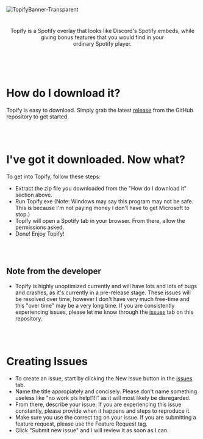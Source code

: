 ![TopifyBanner-Transparent](https://user-images.githubusercontent.com/76423997/226180266-558fe9a2-96fd-49ab-aee0-02d0eaf40d46.png)
#

<p align="center">Topify is a Spotify overlay that looks like Discord's Spotify embeds, while<br>giving bonus features that you would find in your<br>ordinary Spotify player.</p>
<br><br><br>

# How do I download it?
Topify is easy to download. Simply grab the latest [release](https://github.com/AyeItsAxi/Topify/releases) from the GitHub repository to get started.

<br><br>

# I've got it downloaded. Now what?
To get into Topify, follow these steps: 
* Extract the zip file you downloaded from the "How do I download it" section above.
* Run Topify.exe (Note: Windows may say this program may not be safe. This is because I'm not paying money I don't have to get Microsoft to stop.)
* Topify will open a Spotify tab in your browser. From there, allow the permissions asked.
* Done! Enjoy Topify!

<br><br>

## Note from the developer
* Topify is highly unoptimized currently and will have lots and lots of bugs and crashes, as it's currently in a pre-release stage. These issues will be resolved over time, however I don't have very much free-time and this "over time" may be a very long time. If you are consistently experiencing issues, please let me know through the [issues](https://github.com/AyeItsAxi/Topify/issues) tab on this repository.

<br><br>

# Creating Issues
* To create an issue, start by clicking the New Issue button in the [issues](https://github.com/AyeItsAxi/Topify/issues) tab.
* Name the title appropiately and concisely. Please don't name something useless like "no work pls help!1!!" as it will most likely be disregarded.
* From there, describe your issue. If you are experiencing this issue constantly, please provide when it happens and steps to reproduce it.
* Make sure you use the correct tag on your issue. If you are submitting a feature request, please use the Feature Request tag.
* Click "Submit new issue" and I will review it as soon as I can.
